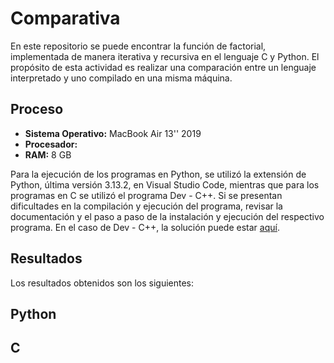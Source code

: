 # Comparativa

En este repositorio se puede encontrar la función de factorial, implementada de manera iterativa y recursiva en el lenguaje C y Python. El propósito de esta actividad es realizar una comparación entre un lenguaje interpretado y uno compilado en una misma máquina.

## Proceso

- **Sistema Operativo:** MacBook Air 13'' 2019
- **Procesador:** 
- **RAM:** 8 GB

Para la ejecución de los programas en Python, se utilizó la extensión de Python, última versión 3.13.2, en Visual Studio Code, mientras que para los programas en C se utilizó el programa Dev - C++. Si se presentan dificultades en la compilación y ejecución del programa, revisar la documentación y el paso a paso de la instalación y ejecución del respectivo programa. En el caso de Dev - C++, la solución puede estar [aquí](https://stackoverflow.com/questions/14514682/source-file-not-compiled-dev-c). 

## Resultados
Los resultados obtenidos son los siguientes:

## Python

## C

